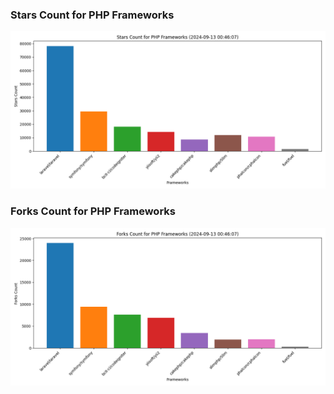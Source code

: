 ### Stars Count for PHP Frameworks

![Stars Chart](./archive/charts/20240913004607_stars_count.png)

### Forks Count for PHP Frameworks

![Forks Chart](./archive/charts/20240913004607_forks_count.png)

